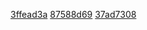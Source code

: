 [3ffead3a](../pieces/identifiant/3ffead3a)
[87588d69](../pieces/identifiant/87588d69)
[37ad7308](../pieces/identifiant/37ad7308)
